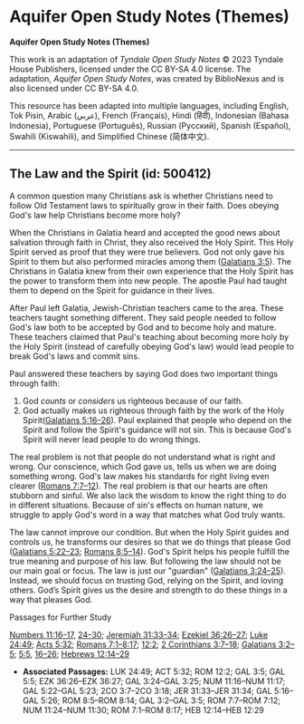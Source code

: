 # Aquifer Open Study Notes (Themes)

**Aquifer Open Study Notes (Themes)**

This work is an adaptation of *Tyndale Open Study Notes* © 2023 Tyndale House Publishers, licensed under the CC BY\-SA 4\.0 license. The adaptation, *Aquifer Open Study Notes*, was created by BiblioNexus and is also licensed under CC BY\-SA 4\.0\.

This resource has been adapted into multiple languages, including English, Tok Pisin, Arabic (عربي), French (Français), Hindi (हिंदी), Indonesian (Bahasa Indonesia), Portuguese (Português), Russian (Русский), Spanish (Español), Swahili (Kiswahili), and Simplified Chinese (简体中文).



--------------------------------

## The Law and the Spirit (id: 500412)

A common question many Christians ask is whether Christians need to follow Old Testament laws to spiritually grow in their faith. Does obeying God's law help Christians become more holy?

When the Christians in Galatia heard and accepted the good news about salvation through faith in Christ, they also received the Holy Spirit. This Holy Spirit served as proof that they were true believers. God not only gave his Spirit to them but also performed miracles among them ([Galatians 3:5](https://ref.ly/Gal3:5)). The Christians in Galatia knew from their own experience that the Holy Spirit has the power to transform them into new people. The apostle Paul had taught them to depend on the Spirit for guidance in their lives.

After Paul left Galatia, Jewish\-Christian teachers came to the area. These teachers taught something different. They said people needed to follow God's law both to be accepted by God and to become holy and mature. These teachers claimed that Paul's teaching about becoming more holy by the Holy Spirit (instead of carefully obeying God's law) would lead people to break God's laws and commit sins.

Paul answered these teachers by saying God does two important things through faith:

1. God *counts* or *considers* us righteous because of our faith.
2. God actually makes us righteous through faith by the work of the Holy Spirit([Galatians 5:16–26](https://ref.ly/Gal5:16-Gal5:26)). Paul explained that people who depend on the Spirit and follow the Spirit's guidance will not sin. This is because God's Spirit will never lead people to do wrong things.

The real problem is not that people do not understand what is right and wrong. Our conscience, which God gave us, tells us when we are doing something wrong. God's law makes his standards for right living even clearer ([Romans 7:7–12](https://ref.ly/Rom7:7-Rom7:12)). The real problem is that our hearts are often stubborn and sinful. We also lack the wisdom to know the right thing to do in different situations. Because of sin's effects on human nature, we struggle to apply God's word in a way that matches what God truly wants.

The law cannot improve our condition. But when the Holy Spirit guides and controls us, he transforms our desires so that we do things that please God ([Galatians 5:22–23](https://ref.ly/Gal5:22-Gal5:23); [Romans 8:5–14](https://ref.ly/Rom8:5-Rom8:14)). God's Spirit helps his people fulfill the true meaning and purpose of his law. But following the law should not be our main goal or focus. The law is just our "guardian" ([Galatians 3:24–25](https://ref.ly/Gal3:24-Gal3:25)). Instead, we should focus on trusting God, relying on the Spirit, and loving others. God’s Spirit gives us the desire and strength to do these things in a way that pleases God.

Passages for Further Study

[Numbers 11:16–17](https://ref.ly/Num11:16-Num11:17), [24–30](https://ref.ly/Num11:24-Num11:30); [Jeremiah 31:33–34](https://ref.ly/Jer31:33-Jer31:34); [Ezekiel 36:26–27](https://ref.ly/Ezek36:26-Ezek36:27); [Luke 24:49](https://ref.ly/Luke24:49); [Acts 5:32](https://ref.ly/Acts5:32); [Romans 7:1–8:17](https://ref.ly/Rom7:1-Rom8:17); [12:2](https://ref.ly/Rom12:2); [2 Corinthians 3:7–18](https://ref.ly/2Cor3:7-2Cor3:18); [Galatians 3:2–5](https://ref.ly/Gal3:2-Gal3:5); [5:5](https://ref.ly/Gal5:5), [16–26](https://ref.ly/Gal5:16-Gal5:26); [Hebrews 12:14–29](https://ref.ly/Heb12:14-Heb12:29)

* **Associated Passages:** LUK 24:49; ACT 5:32; ROM 12:2; GAL 3:5; GAL 5:5; EZK 36:26–EZK 36:27; GAL 3:24–GAL 3:25; NUM 11:16–NUM 11:17; GAL 5:22–GAL 5:23; 2CO 3:7–2CO 3:18; JER 31:33–JER 31:34; GAL 5:16–GAL 5:26; ROM 8:5–ROM 8:14; GAL 3:2–GAL 3:5; ROM 7:7–ROM 7:12; NUM 11:24–NUM 11:30; ROM 7:1–ROM 8:17; HEB 12:14–HEB 12:29

